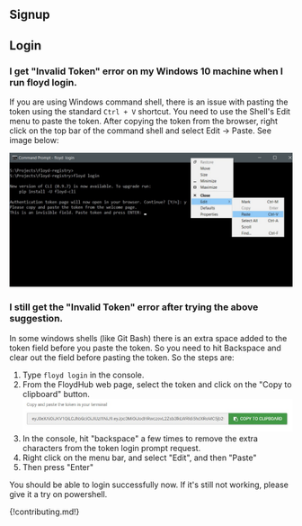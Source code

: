 ## Signup




## Login

### I get "Invalid Token" error on my Windows 10 machine when I run floyd login.

If you are using Windows command shell, there is an issue with pasting the token using the 
standard `Ctrl + V` shortcut. You need to use the Shell's Edit menu to paste the token. After copying the token from the browser, right click on the top bar of the command shell and select Edit -> Paste. See image below:

![Windows 10 Login](../img/login_win_10.jpg)

### I still get the "Invalid Token" error after trying the above suggestion.

In some windows shells (like Git Bash) there is an extra space added to the token field
before you paste the token. So you need to hit Backspace and clear out the field before pasting 
the token. So the steps are:

1. Type `floyd login` in the console.
2. From the FloydHub web page, select the token and click on the "Copy to clipboard" button.
![Windows 10 Login](../img/login_token.jpg)
3. In the console, hit "backspace" a few times to remove the extra characters from the token login prompt request.
4. Right click on the menu bar, and select "Edit", and then "Paste"
5. Then press "Enter"

You should be able to login successfully now. If it's still not working, please give it a try on powershell.



{!contributing.md!}